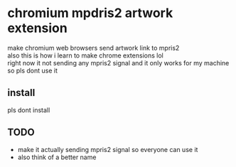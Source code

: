 # chromium mpdris2 artwork extension
make chromium web browsers send artwork link to mpris2  
also this is how i learn to make chrome extensions lol  
right now it not sending any mpris2 signal and it only works for my machine so pls dont use it

## install
pls dont install

## TODO
- make it actually sending mpris2 signal so everyone can use it
- also think of a better name
